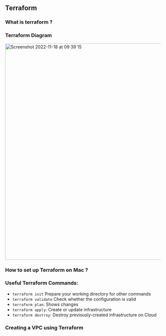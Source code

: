 ## Terraform 

### What is terraform ?

### Terraform Diagram 

<img width="701" alt="Screenshot 2022-11-18 at 09 39 15" src="https://user-images.githubusercontent.com/115224560/202670807-b46c23e5-97cb-488c-80eb-092ffc4c274d.png">



### How to set up Terraform on Mac ? 





### Useful Terraform Commands: 

- `terraform init` Prepare your working directory for other commands
- `terraform validate` Check whether the configuration is valid
- `terraform plan`: Shows changes 
- `terraform apply`: Create or update infrastructure
- `terraform destroy`: Destroy previously-created infrastructure on Cloud

### Creating a VPC using Terraform 

